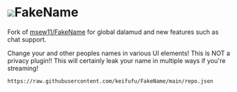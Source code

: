 # ![](icon.png)FakeName

Fork of [msew11/FakeName](https://github.com/msew11/FakeName) for global dalamud and new features such as chat support.

Change your and other peoples names in various UI elements!
This is NOT a privacy plugin!! This will certainly leak your name in multiple ways if you're streaming!

```
https://raw.githubusercontent.com/keifufu/FakeName/main/repo.json
```
